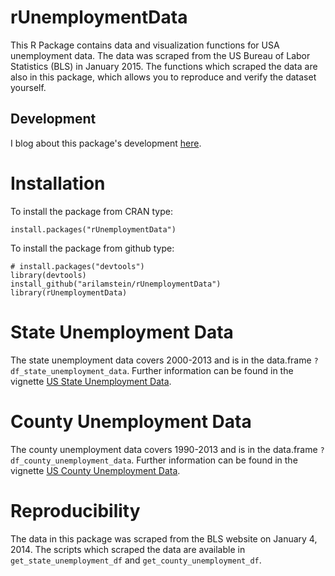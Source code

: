 rUnemploymentData
===

This R Package contains data and visualization functions for USA unemployment data. The data was scraped from the 
US Bureau of Labor Statistics (BLS) in January 2015. The functions which scraped the data are also in this package, 
which allows you to reproduce and verify the dataset yourself.

## Development

I blog about this package's development [here](http://www.arilamstein.com/blog).

# Installation

To install the package from CRAN type:

```
install.packages("rUnemploymentData")
```

To install the package from github type:

```
# install.packages("devtools")
library(devtools)
install_github("arilamstein/rUnemploymentData")
library(rUnemploymentData)
```

# State Unemployment Data

The state unemployment data covers 2000-2013 and is in the data.frame `?df_state_unemployment_data`.  Further 
information can be found in the vignette [US State Unemployment Data](http://cran.r-project.org/web/packages/rUnemploymentData/vignettes/a-state.html).

# County Unemployment Data

The county unemployment data covers 1990-2013 and is in the data.frame `?df_county_unemployment_data`.  Further 
information can be found in the vignette [US County Unemployment Data](http://cran.r-project.org/web/packages/rUnemploymentData/vignettes/b-county.html).

# Reproducibility

The data in this package was scraped from the BLS website on January 4, 2014. The scripts which scraped the data are available in `get_state_unemployment_df` and `get_county_unemployment_df`.
